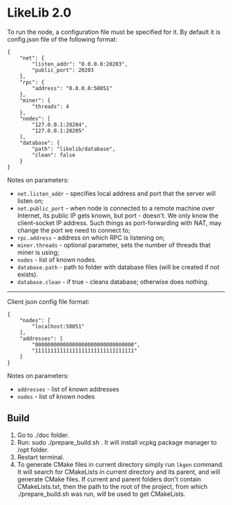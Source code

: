 # LikeLib 2.0

To run the node, a configuration file must be specified for it.
By default it is config.json file of the following format:

```
{
    "net": {
        "listen_addr": "0.0.0.0:20203",
        "public_port": 20203
    },
    "rpc": {
        "address": "0.0.0.0:50051"
    },
    "miner": {
        "threads": 4
    },
    "nodes": [
        "127.0.0.1:20204",
        "127.0.0.1:20205"
    ],
    "database": {
        "path": "likelib/database",
        "clean": false
    }
}
```

Notes on parameters:
* `net.listen_addr` - specifies local address and port that the server will listen on;
* `net.public_port` - when node is connected to a remote machine over Internet, its 
public IP gets known, but port - doesn't. We only know the client-socket IP address.
Such things as port-forwarding with NAT, may change the port we need to connect to;
* `rpc.address` - address on which RPC is listening on;
* `miner.threads` - optional parameter, sets the number of threads that miner is using;
* `nodes` - list of known nodes.
* `database.path` - path to folder with database files (will be created if not exists).
* `database.clean` - if true - cleans database; otherwise does nothing.

---

Client json config file format:

```
{
    "nodes": [
        "localhost:50051"
    ],
    "addresses": [
        "00000000000000000000000000000000",
        "11111111111111111111111111111111"
    ]
}
```

Notes on parameters:
* `addresses` - list of known addresses
* `nodes` - list of known nodes

## Build
1. Go to ./doc folder.
2. Run: sudo ./prepare_build.sh . It will install vcpkg package manager to /opt folder.
3. Restart terminal.
4. To generate CMake files in current directory simply run `lkgen` command. It will
search for CMakeLists in current directory and its parent, and will generate CMake
files. If current and parent folders don't contain CMakeLists.txt, then the path to
the root of the project, from which ./prepare_build.sh was run, will be used to
get CMakeLists.
